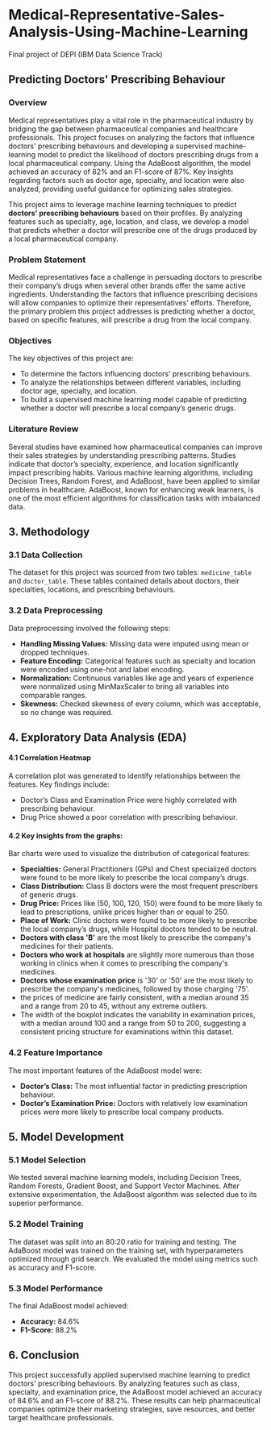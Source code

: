 # Medical-Representative-Sales-Analysis-Using-Machine-Learning
Final project of DEPI (IBM Data Science Track)

## Predicting Doctors' Prescribing Behaviour

### Overview
Medical representatives play a vital role in the pharmaceutical industry by bridging the gap between pharmaceutical companies and healthcare professionals. This project focuses on analyzing the factors that influence doctors' prescribing behaviours and developing a supervised machine-learning model to predict the likelihood of doctors prescribing drugs from a local pharmaceutical company. Using the AdaBoost algorithm, the model achieved an accuracy of 82% and an F1-score of 87%. Key insights regarding factors such as doctor age, specialty, and location were also analyzed, providing useful guidance for optimizing sales strategies.

This project aims to leverage machine learning techniques to predict **doctors' prescribing behaviours** based on their profiles. By analyzing features such as specialty, age, location, and class, we develop a model that predicts whether a doctor will prescribe one of the drugs produced by a local pharmaceutical company.

### Problem Statement
Medical representatives face a challenge in persuading doctors to prescribe their company’s drugs when several other brands offer the same active ingredients. Understanding the factors that influence prescribing decisions will allow companies to optimize their representatives' efforts. Therefore, the primary problem this project addresses is predicting whether a doctor, based on specific features, will prescribe a drug from the local company.

### Objectives
The key objectives of this project are:
- To determine the factors influencing doctors’ prescribing behaviours.
- To analyze the relationships between different variables, including doctor age, specialty, and location.
- To build a supervised machine learning model capable of predicting whether a doctor will prescribe a local company’s generic drugs.

### Literature Review
Several studies have examined how pharmaceutical companies can improve their sales strategies by understanding prescribing patterns. Studies indicate that doctor’s specialty, experience, and location significantly impact prescribing habits. Various machine learning algorithms, including Decision Trees, Random Forest, and AdaBoost, have been applied to similar problems in healthcare. AdaBoost, known for enhancing weak learners, is one of the most efficient algorithms for classification tasks with imbalanced data.

## 3. Methodology 

### 3.1 Data Collection
The dataset for this project was sourced from two tables: `medicine_table` and `doctor_table`. These tables contained details about doctors, their specialties, locations, and prescribing behaviours.

### 3.2 Data Preprocessing
Data preprocessing involved the following steps:
- **Handling Missing Values:** Missing data were imputed using mean or dropped techniques.
- **Feature Encoding:** Categorical features such as specialty and location were encoded using one-hot and label encoding.
- **Normalization:** Continuous variables like age and years of experience were normalized using MinMaxScaler to bring all variables into comparable ranges.
- **Skewness:** Checked skewness of every column, which was acceptable, so no change was required.

## 4. Exploratory Data Analysis (EDA)

#### 4.1 Correlation Heatmap
A correlation plot was generated to identify relationships between the features. Key findings include:
- Doctor’s Class and Examination Price were highly correlated with prescribing behaviour.
- Drug Price showed a poor correlation with prescribing behaviour.

#### 4.2 Key insights from the graphs:
Bar charts were used to visualize the distribution of categorical features:
- **Specialties:** General Practitioners (GPs) and Chest specialized doctors were found to be more likely to prescribe the local company’s drugs.
- **Class Distribution:** Class B doctors were the most frequent prescribers of generic drugs.
- **Drug Price:** Prices like (50, 100, 120, 150) were found to be more likely to lead to prescriptions, unlike prices higher than or equal to 250.
- **Place of Work:** Clinic doctors were found to be more likely to prescribe the local company’s drugs, while Hospital doctors tended to be neutral.
- **Doctors with class 'B'** are the most likely to prescribe the company's medicines for their patients.
- **Doctors who work at hospitals** are slightly more numerous than those working in clinics when it comes to prescribing the company's medicines.
- **Doctors whose examination price** is '30' or '50' are the most likely to prescribe the company's medicines, followed by those charging '75'.
- the prices of medicine are fairly consistent, with a median around 35 and a range from 20 to 45, without any extreme outliers.
- The width of the boxplot indicates the variability in examination prices, with a median around 100 and a range from 50 to 200, suggesting a consistent pricing structure for examinations within this dataset.

### 4.2 Feature Importance
The most important features of the AdaBoost model were:
- **Doctor’s Class:** The most influential factor in predicting prescription behaviour.
- **Doctor’s Examination Price:** Doctors with relatively low examination prices were more likely to prescribe local company products.

## 5. Model Development

### 5.1 Model Selection
We tested several machine learning models, including Decision Trees, Random Forests, Gradient Boost, and Support Vector Machines. After extensive experimentation, the AdaBoost algorithm was selected due to its superior performance.

### 5.2 Model Training
The dataset was split into an 80:20 ratio for training and testing. The AdaBoost model was trained on the training set, with hyperparameters optimized through grid search. We evaluated the model using metrics such as accuracy and F1-score.

### 5.3 Model Performance
The final AdaBoost model achieved:
- **Accuracy:** 84.6%
- **F1-Score:** 88.2%

## 6. Conclusion
This project successfully applied supervised machine learning to predict doctors' prescribing behaviours. By analyzing features such as class, specialty, and examination price, the AdaBoost model achieved an accuracy of 84.6% and an F1-score of 88.2%. These results can help pharmaceutical companies optimize their marketing strategies, save resources, and better target healthcare professionals.

